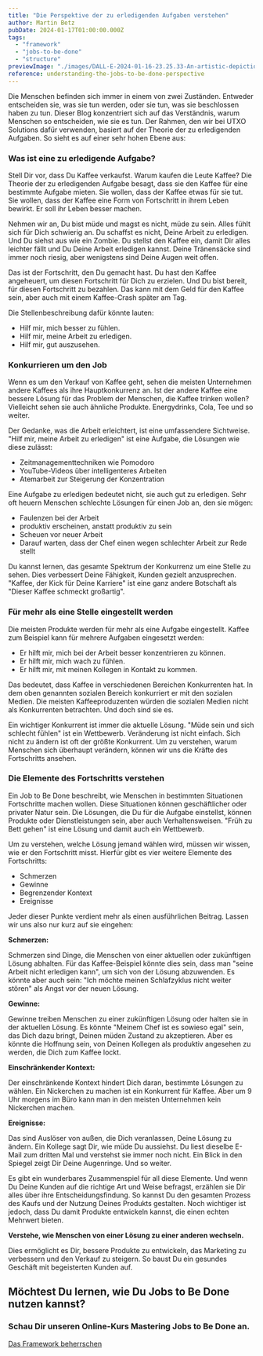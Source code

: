 ```yaml
---
title: "Die Perspektive der zu erledigenden Aufgaben verstehen"
author: Martin Betz
pubDate: 2024-01-17T01:00:00.000Z
tags:
  - "framework"
  - "jobs-to-be-done"
  - "structure"
previewImage: "./images/DALL·E-2024-01-16-23.25.33-An-artistic-depiction-of-a-businessman-in-an-office-with-one-wall-dedicated-to-explanations-about-customer-research.-The-wall-is-filled-with-various-.png"
reference: understanding-the-jobs-to-be-done-perspective
---
```


Die Menschen befinden sich immer in einem von zwei Zuständen. Entweder entscheiden sie, was sie tun werden, oder sie tun, was sie beschlossen haben zu tun. Dieser Blog konzentriert sich auf das Verständnis, warum Menschen so entscheiden, wie sie es tun. Der Rahmen, den wir bei UTXO Solutions dafür verwenden, basiert auf der Theorie der zu erledigenden Aufgaben. So sieht es auf einer sehr hohen Ebene aus:

### Was ist eine zu erledigende Aufgabe?

Stell Dir vor, dass Du Kaffee verkaufst. Warum kaufen die Leute Kaffee? Die Theorie der zu erledigenden Aufgabe besagt, dass sie den Kaffee für eine bestimmte Aufgabe mieten. Sie wollen, dass der Kaffee etwas für sie tut. Sie wollen, dass der Kaffee eine Form von Fortschritt in ihrem Leben bewirkt. Er soll ihr Leben besser machen.

Nehmen wir an, Du bist müde und magst es nicht, müde zu sein. Alles fühlt sich für Dich schwierig an. Du schaffst es nicht, Deine Arbeit zu erledigen. Und Du siehst aus wie ein Zombie. Du stellst den Kaffee ein, damit Dir alles leichter fällt und Du Deine Arbeit erledigen kannst. Deine Tränensäcke sind immer noch riesig, aber wenigstens sind Deine Augen weit offen.

Das ist der Fortschritt, den Du gemacht hast. Du hast den Kaffee angeheuert, um diesen Fortschritt für Dich zu erzielen. Und Du bist bereit, für diesen Fortschritt zu bezahlen. Das kann mit dem Geld für den Kaffee sein, aber auch mit einem Kaffee-Crash später am Tag.

Die Stellenbeschreibung dafür könnte lauten:

- Hilf mir, mich besser zu fühlen.
- Hilf mir, meine Arbeit zu erledigen.
- Hilf mir, gut auszusehen.

### Konkurrieren um den Job

Wenn es um den Verkauf von Kaffee geht, sehen die meisten Unternehmen andere Kaffees als ihre Hauptkonkurrenz an. Ist der andere Kaffee eine bessere Lösung für das Problem der Menschen, die Kaffee trinken wollen? Vielleicht sehen sie auch ähnliche Produkte. Energydrinks, Cola, Tee und so weiter.

Der Gedanke, was die Arbeit erleichtert, ist eine umfassendere Sichtweise. "Hilf mir, meine Arbeit zu erledigen" ist eine Aufgabe, die Lösungen wie diese zulässt:

- Zeitmanagementtechniken wie Pomodoro
- YouTube-Videos über intelligenteres Arbeiten
- Atemarbeit zur Steigerung der Konzentration

Eine Aufgabe zu erledigen bedeutet nicht, sie auch gut zu erledigen. Sehr oft heuern Menschen schlechte Lösungen für einen Job an, den sie mögen:

- Faulenzen bei der Arbeit
- produktiv erscheinen, anstatt produktiv zu sein
- Scheuen vor neuer Arbeit
- Darauf warten, dass der Chef einen wegen schlechter Arbeit zur Rede stellt

Du kannst lernen, das gesamte Spektrum der Konkurrenz um eine Stelle zu sehen. Dies verbessert Deine Fähigkeit, Kunden gezielt anzusprechen. "Kaffee, der Kick für Deine Karriere" ist eine ganz andere Botschaft als "Dieser Kaffee schmeckt großartig".

### Für mehr als eine Stelle eingestellt werden

Die meisten Produkte werden für mehr als eine Aufgabe eingestellt. Kaffee zum Beispiel kann für mehrere Aufgaben eingesetzt werden:

- Er hilft mir, mich bei der Arbeit besser konzentrieren zu können.
- Er hilft mir, mich wach zu fühlen.
- Er hilft mir, mit meinen Kollegen in Kontakt zu kommen.

Das bedeutet, dass Kaffee in verschiedenen Bereichen Konkurrenten hat. In dem oben genannten sozialen Bereich konkurriert er mit den sozialen Medien. Die meisten Kaffeeproduzenten würden die sozialen Medien nicht als Konkurrenten betrachten. Und doch sind sie es.

Ein wichtiger Konkurrent ist immer die aktuelle Lösung. "Müde sein und sich schlecht fühlen" ist ein Wettbewerb. Veränderung ist nicht einfach. Sich nicht zu ändern ist oft der größte Konkurrent. Um zu verstehen, warum Menschen sich überhaupt verändern, können wir uns die Kräfte des Fortschritts ansehen.

### Die Elemente des Fortschritts verstehen

Ein Job to Be Done beschreibt, wie Menschen in bestimmten Situationen Fortschritte machen wollen. Diese Situationen können geschäftlicher oder privater Natur sein. Die Lösungen, die Du für die Aufgabe einstellst, können Produkte oder Dienstleistungen sein, aber auch Verhaltensweisen. "Früh zu Bett gehen" ist eine Lösung und damit auch ein Wettbewerb.

Um zu verstehen, welche Lösung jemand wählen wird, müssen wir wissen, wie er den Fortschritt misst. Hierfür gibt es vier weitere Elemente des Fortschritts:

- Schmerzen
- Gewinne
- Begrenzender Kontext
- Ereignisse

Jeder dieser Punkte verdient mehr als einen ausführlichen Beitrag. Lassen wir uns also nur kurz auf sie eingehen:

**Schmerzen:**

Schmerzen sind Dinge, die Menschen von einer aktuellen oder zukünftigen Lösung abhalten. Für das Kaffee-Beispiel könnte dies sein, dass man "seine Arbeit nicht erledigen kann", um sich von der Lösung abzuwenden. Es könnte aber auch sein: "Ich möchte meinen Schlafzyklus nicht weiter stören" als Angst vor der neuen Lösung.

**Gewinne:**

Gewinne treiben Menschen zu einer zukünftigen Lösung oder halten sie in der aktuellen Lösung. Es könnte "Meinem Chef ist es sowieso egal" sein, das Dich dazu bringt, Deinen müden Zustand zu akzeptieren. Aber es könnte die Hoffnung sein, von Deinen Kollegen als produktiv angesehen zu werden, die Dich zum Kaffee lockt.

**Einschränkender Kontext:**

Der einschränkende Kontext hindert Dich daran, bestimmte Lösungen zu wählen. Ein Nickerchen zu machen ist ein Konkurrent für Kaffee. Aber um 9 Uhr morgens im Büro kann man in den meisten Unternehmen kein Nickerchen machen.

**Ereignisse:**

Das sind Auslöser von außen, die Dich veranlassen, Deine Lösung zu ändern. Ein Kollege sagt Dir, wie müde Du aussiehst. Du liest dieselbe E-Mail zum dritten Mal und verstehst sie immer noch nicht. Ein Blick in den Spiegel zeigt Dir Deine Augenringe. Und so weiter.

Es gibt ein wunderbares Zusammenspiel für all diese Elemente. Und wenn Du Deine Kunden auf die richtige Art und Weise befragst, erzählen sie Dir alles über ihre Entscheidungsfindung. So kannst Du den gesamten Prozess des Kaufs und der Nutzung Deines Produkts gestalten. Noch wichtiger ist jedoch, dass Du damit Produkte entwickeln kannst, die einen echten Mehrwert bieten.

**Verstehe, wie Menschen von einer Lösung zu einer anderen wechseln.**

Dies ermöglicht es Dir, bessere Produkte zu entwickeln, das Marketing zu verbessern und den Verkauf zu steigern. So baust Du ein gesundes Geschäft mit begeisterten Kunden auf.

## Möchtest Du lernen, wie Du Jobs to Be Done nutzen kannst?

### Schau Dir unseren Online-Kurs Mastering Jobs to Be Done an.

[Das Framework beherrschen](/leistungen/mastering-jobs-to-be-done-online-workshop/)
